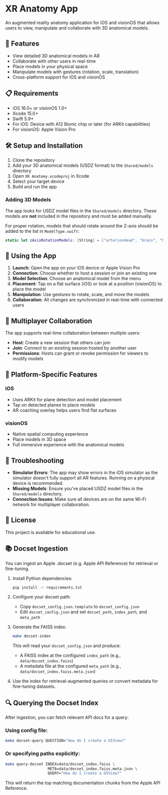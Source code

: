 # XR Anatomy App

An augmented reality anatomy application for iOS and visionOS that allows users to view, manipulate and collaborate with 3D anatomical models.

## 🧩 Features

- View detailed 3D anatomical models in AR
- Collaborate with other users in real-time
- Place models in your physical space
- Manipulate models with gestures (rotation, scale, translation)
- Cross-platform support for iOS and visionOS

## 📋 Requirements

- iOS 16.0+ or visionOS 1.0+
- Xcode 15.0+
- Swift 5.9+
- For iOS: Device with A12 Bionic chip or later (for ARKit capabilities)
- For visionOS: Apple Vision Pro

## 🛠️ Setup and Installation

1. Clone the repository
2. Add your 3D anatomical models (USDZ format) to the `Shared/models` directory
3. Open `XR Anatomy.xcodeproj` in Xcode
4. Select your target device
5. Build and run the app

### Adding 3D Models

The app looks for USDZ model files in the `Shared/models` directory. These models are **not** included in the repository and must be added manually.

For proper rotation, models that should rotate around the Z-axis should be added to the list in `ModelType.swift`:

```swift
static let zAxisRotationModels: [String] = ["arteriesHead", "brain", "heart", "heart2K"]
```

## 🚀 Using the App

1. **Launch**: Open the app on your iOS device or Apple Vision Pro
2. **Connection**: Choose whether to host a session or join an existing one
3. **Model Selection**: Choose an anatomical model from the menu
4. **Placement**: Tap on a flat surface (iOS) or look at a position (visionOS) to place the model
5. **Manipulation**: Use gestures to rotate, scale, and move the models
6. **Collaboration**: All changes are synchronized in real-time with connected users

## 🔄 Multiplayer Collaboration

The app supports real-time collaboration between multiple users:

- **Host**: Create a new session that others can join
- **Join**: Connect to an existing session hosted by another user
- **Permissions**: Hosts can grant or revoke permission for viewers to modify models

## 📱 Platform-Specific Features

### iOS

- Uses ARKit for plane detection and model placement
- Tap on detected planes to place models
- AR coaching overlay helps users find flat surfaces

### visionOS

- Native spatial computing experience
- Place models in 3D space
- Full immersive experience with the anatomical models

## 🐛 Troubleshooting

- **Simulator Errors**: The app may show errors in the iOS simulator as the simulator doesn't fully support all AR features. Running on a physical device is recommended.
- **Missing Models**: Ensure you've placed USDZ model files in the `Shared/models` directory.
- **Connection Issues**: Make sure all devices are on the same Wi-Fi network for multiplayer collaboration.

## 📝 License

This project is available for educational use.

## 📚 Docset Ingestion

You can ingest an Apple .docset (e.g. Apple API Reference) for retrieval or fine-tuning.

1. Install Python dependencies:
   ```bash
   pip install -r requirements.txt
   ```
2. Configure your docset path:
   - Copy `docset_config.json.template` to `docset_config.json`
   - Edit `docset_config.json` and set `docset_path`, `index_path`, and `meta_path`
3. Generate the FAISS index:
   ```bash
   make docset-index
   ```
   This will read your `docset_config.json` and produce:
   - A FAISS index at the configured `index_path` (e.g., `data/docset_index.faiss`)
   - A metadata file at the configured `meta_path` (e.g., `data/docset_index.faiss.meta.json`)

3. Use the index for retrieval-augmented queries or convert metadata for fine-tuning datasets.

## 🔍 Querying the Docset Index

After ingestion, you can fetch relevant API docs for a query:

### Using config file:
```bash
make docset-query QUESTION="How do I create a UIView?"
```

### Or specifying paths explicitly:
```bash
make query-docset INDEX=data/docset_index.faiss \
                   META=data/docset_index.faiss.meta.json \
                   QUERY="How do I create a UIView?"
```

This will return the top matching documentation chunks from the Apple API Reference.
